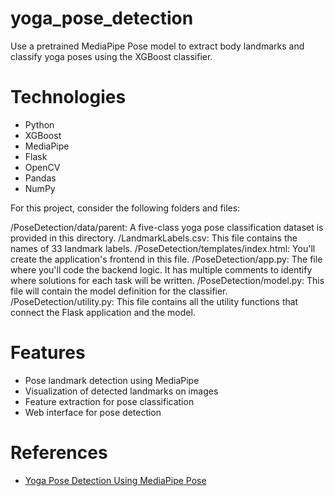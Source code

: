 # yoga_pose_detection
Use a pretrained MediaPipe Pose model to extract body landmarks and classify yoga poses using the XGBoost classifier.

# Technologies
- Python
- XGBoost
- MediaPipe
- Flask
- OpenCV
- Pandas
- NumPy

For this project, consider the following folders and files:

/PoseDetection/data/parent: A five-class yoga pose classification dataset is provided in this directory.
/LandmarkLabels.csv: This file contains the names of 33 landmark labels.
/PoseDetection/templates/index.html: You'll create the application's frontend in this file.
/PoseDetection/app.py: The file where you'll code the backend logic. It has multiple comments to identify where solutions for each task will be written.
/PoseDetection/model.py: This file will contain the model definition for the classifier.
/PoseDetection/utility.py: This file contains all the utility functions that connect the Flask application and the model.

# Features
- Pose landmark detection using MediaPipe
- Visualization of detected landmarks on images
- Feature extraction for pose classification
- Web interface for pose detection

# References
- [Yoga Pose Detection Using MediaPipe Pose](https://www.educative.io/projects/yoga-pose-detection-using-mediapipe-pose)